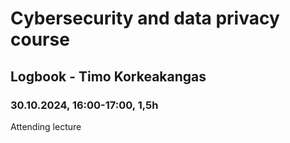 # Cybersecurity and data privacy course
## Logbook - Timo Korkeakangas
### 30.10.2024, 16:00-17:00, 1,5h
Attending lecture
